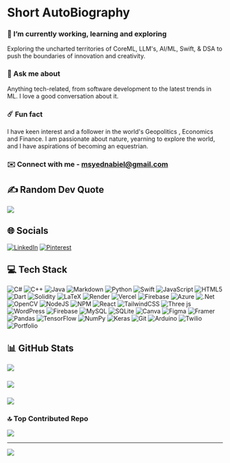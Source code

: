 # Short AutoBiography


### 🔭  I’m currently working, learning and exploring 
Exploring the uncharted territories of CoreML, LLM's, AI/ML, Swift, & DSA to push the boundaries of innovation and creativity.

### 💬 Ask me about
Anything tech-related, from software development to the latest trends in ML. I love a good conversation about it.

### ☄️ Fun fact
I have keen interest and a follower in the world's Geopolitics , Economics and Finance. I am passionate about nature, yearning to explore the world, and I have aspirations of becoming an equestrian.

### ✉️ Connect with me - [msyednabiel@gmail.com](mailto:msyednabiel@gmail.com)



## ✍️ Random Dev Quote
![](https://quotes-github-readme.vercel.app/api?type=horizontal&theme=merko)

## 🌐 Socials
  [![LinkedIn](https://img.shields.io/badge/LinkedIn-%230077B5.svg?logo=linkedin&logoColor=white)](https://linkedin.com/in/msnabiel) [![Pinterest](https://img.shields.io/badge/Pinterest-%23E60023.svg?logo=Pinterest&logoColor=white)](https://pinterest.com/msnabiel) 

## 💻 Tech Stack
![C#](https://img.shields.io/badge/c%23-%23239120.svg?style=flat&logo=csharp&logoColor=white) ![C++](https://img.shields.io/badge/c++-%2300599C.svg?style=flat&logo=c%2B%2B&logoColor=white) ![Java](https://img.shields.io/badge/java-%23ED8B00.svg?style=flat&logo=openjdk&logoColor=white) ![Markdown](https://img.shields.io/badge/markdown-%23000000.svg?style=flat&logo=markdown&logoColor=white) ![Python](https://img.shields.io/badge/python-3670A0?style=flat&logo=python&logoColor=ffdd54) ![Swift](https://img.shields.io/badge/swift-F54A2A?style=flat&logo=swift&logoColor=white) ![JavaScript](https://img.shields.io/badge/javascript-%23323330.svg?style=flat&logo=javascript&logoColor=%23F7DF1E) ![HTML5](https://img.shields.io/badge/html5-%23E34F26.svg?style=flat&logo=html5&logoColor=white) ![Dart](https://img.shields.io/badge/dart-%230175C2.svg?style=flat&logo=dart&logoColor=white) ![Solidity](https://img.shields.io/badge/Solidity-%23363636.svg?style=flat&logo=solidity&logoColor=white) ![LaTeX](https://img.shields.io/badge/latex-%23008080.svg?style=flat&logo=latex&logoColor=white) ![Render](https://img.shields.io/badge/Render-%46E3B7.svg?style=flat&logo=render&logoColor=white) ![Vercel](https://img.shields.io/badge/vercel-%23000000.svg?style=flat&logo=vercel&logoColor=white) ![Firebase](https://img.shields.io/badge/firebase-%23039BE5.svg?style=flat&logo=firebase) ![Azure](https://img.shields.io/badge/azure-%230072C6.svg?style=flat&logo=microsoftazure&logoColor=white) ![.Net](https://img.shields.io/badge/.NET-5C2D91?style=flat&logo=.net&logoColor=white) ![OpenCV](https://img.shields.io/badge/opencv-%23white.svg?style=flat&logo=opencv&logoColor=white) ![NodeJS](https://img.shields.io/badge/node.js-6DA55F?style=flat&logo=node.js&logoColor=white) ![NPM](https://img.shields.io/badge/NPM-%23CB3837.svg?style=flat&logo=npm&logoColor=white) ![React](https://img.shields.io/badge/react-%2320232a.svg?style=flat&logo=react&logoColor=%2361DAFB) ![TailwindCSS](https://img.shields.io/badge/tailwindcss-%2338B2AC.svg?style=flat&logo=tailwind-css&logoColor=white) ![Three js](https://img.shields.io/badge/threejs-black?style=flat&logo=three.js&logoColor=white) ![WordPress](https://img.shields.io/badge/WordPress-%23117AC9.svg?style=flat&logo=WordPress&logoColor=white) ![Firebase](https://img.shields.io/badge/firebase-a08021?style=flat&logo=firebase&logoColor=ffcd34) ![MySQL](https://img.shields.io/badge/mysql-4479A1.svg?style=flat&logo=mysql&logoColor=white) ![SQLite](https://img.shields.io/badge/sqlite-%2307405e.svg?style=flat&logo=sqlite&logoColor=white) ![Canva](https://img.shields.io/badge/Canva-%2300C4CC.svg?style=flat&logo=Canva&logoColor=white) ![Figma](https://img.shields.io/badge/figma-%23F24E1E.svg?style=flat&logo=figma&logoColor=white) ![Framer](https://img.shields.io/badge/Framer-black?style=flat&logo=framer&logoColor=blue) ![Pandas](https://img.shields.io/badge/pandas-%23150458.svg?style=flat&logo=pandas&logoColor=white) ![TensorFlow](https://img.shields.io/badge/TensorFlow-%23FF6F00.svg?style=flat&logo=TensorFlow&logoColor=white) ![NumPy](https://img.shields.io/badge/numpy-%23013243.svg?style=flat&logo=numpy&logoColor=white) ![Keras](https://img.shields.io/badge/Keras-%23D00000.svg?style=flat&logo=Keras&logoColor=white) ![Git](https://img.shields.io/badge/git-%23F05033.svg?style=flat&logo=git&logoColor=white) ![Arduino](https://img.shields.io/badge/-Arduino-00979D?style=flat&logo=Arduino&logoColor=white) ![Twilio](https://img.shields.io/badge/Twilio-F22F46?style=flat&logo=Twilio&logoColor=white) ![Portfolio](https://img.shields.io/badge/Portfolio-%23000000.svg?style=flat&logo=firefox&logoColor=#FF7139)

## 📊 GitHub Stats
![](https://github-readme-stats.vercel.app/api?username=msnabiel&theme=date_night&hide_border=true&include_all_commits=true&count_private=true)
###
![](https://github-readme-streak-stats.herokuapp.com/?user=msnabiel&theme=date_night&hide_border=true)<br/>
###
![](https://github-readme-stats.vercel.app/api/top-langs/?username=msnabiel&theme=date_night&hide_border=true&include_all_commits=true&count_private=true&layout=compact)

<!--
### ✍️ Random Dev Quote
![](https://quotes-github-readme.vercel.app/api?type=horizontal&theme=merko)
 -->

### 🔝 Top Contributed Repo
![](https://github-contributor-stats.vercel.app/api?username=msnabiel&limit=5&theme=date_night&combine_all_yearly_contributions=true)

---
[![](https://visitcount.itsvg.in/api?id=msnabiel&icon=0&color=12)](https://visitcount.itsvg.in)

<!-- Proudly created with GPRM ( https://gprm.itsvg.in ) -->

<!---
MSNabiel/MSNabiel is a ✨ special ✨ repository because its `README.md` (this file) appears on your GitHub profile.
You can click the Preview link to take a look at your changes.
--->
